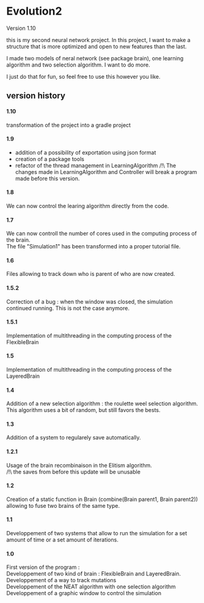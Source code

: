 <h1> Evolution2 </h1>

Version 1.10

this is my second neural network project. In this project, I want to make a structure that is more optimized and open to new features than the last. <br>

I made two models of neral network (see package brain), one learning algorithm and two selection algorithm. I want to do more.

I just do that for fun, so feel free to use this however you like.

<h2> version history </h2>

<h4> 1.10 </h4>

transformation of the project into a gradle project

<h4> 1.9 </h4>

- addition of a possibility of exportation using json format
- creation of a package tools
- refactor of the thread management in LearningAlgorithm
/!\ The changes made in LearningAlgorithm and Controller will break a program made before this version.

<h4> 1.8 </h4>

We can now control the learing algorithm directly from the code.

<h4> 1.7 </h4>

We can now controll the number of cores used in the computing process of the brain.  
The file "Simulation1" has been transformed into a proper tutorial file.

<h4> 1.6 </h4>

Files allowing to track down who is parent of who are now created.

<h4> 1.5.2 </h4>

Correction of a bug : when the window was closed, the simulation continued running. This is not the case anymore.

<h4> 1.5.1 </h4>

Implementation of multithreading in the computing process of the FlexibleBrain

<h4> 1.5 </h4>

Implementation of multithreading in the computing process of the LayeredBrain

<h4> 1.4 </h4>

Addition of a new selection algorithm : the roulette weel selection algorithm. This algorithm uses a bit of random, but still favors the bests.

<h4> 1.3 </h4>

Addition of a system to regularely save automatically.

<h4> 1.2.1 </h4>

Usage of the brain recombinaison in the Elitism algorithm. <br>
/!\ the saves from before this update will be unusable

<h4> 1.2 </h4>

Creation of a static function in Brain (combine(Brain parent1, Brain parent2)) allowing to fuse two brains of the same type.

<h4> 1.1 </h4>
Developpement of two systems that allow to run the simulation for a set amount of time or a set amount of iterations.

<h4> 1.0 </h4>
First version of the program : <br>
Developpement of two kind of brain : FlexibleBrain and LayeredBrain. <br>
Developpement of a way to track mutations <br>
Developpement of the NEAT algorithm with one selection algorithm <br>
Developpement of a graphic window to control the simulation <br>
